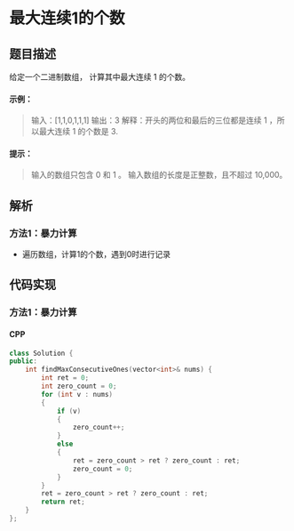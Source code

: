 # 最大连续1的个数

## 题目描述
给定一个二进制数组， 计算其中最大连续 1 的个数。

#### 示例：
> 输入：[1,1,0,1,1,1]
> 输出：3
> 解释：开头的两位和最后的三位都是连续 1 ，所以最大连续 1 的个数是 3.

#### 提示：
> 输入的数组只包含 0 和 1 。
> 输入数组的长度是正整数，且不超过 10,000。


## 解析
### 方法1：暴力计算
- 遍历数组，计算1的个数，遇到0时进行记录


## 代码实现
### 方法1：暴力计算
#### CPP
```C++
class Solution {
public:
    int findMaxConsecutiveOnes(vector<int>& nums) {
        int ret = 0;
        int zero_count = 0;
        for (int v : nums)
        {
            if (v)
            {
                zero_count++;
            }
            else
            {
                ret = zero_count > ret ? zero_count : ret;
                zero_count = 0;
            }
        }
        ret = zero_count > ret ? zero_count : ret;
        return ret;
    }
};
```
